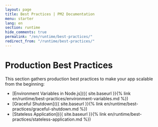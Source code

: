 ```yaml
---
layout: page
title: Best Practices | PM2 Documentation
menu: starter
lang: en
section: runtime
hide_comments: true
permalink: "/en/runtime/best-practices/"
redirect_from: "/runtime/best-practices/"
---
```


# Production Best Practices

This section gathers production best practices to make your app scalable from the beginning:

- [Environment Variables in Node.js]({{ site.baseurl }}{% link en/runtime/best-practices/environment-variables.md %})
- [Graceful Shutdown]({{ site.baseurl }}{% link en/runtime/best-practices/graceful-shutdown.md %})
- [Stateless Application]({{ site.baseurl }}{% link en/runtime/best-practices/stateless-application.md %})
